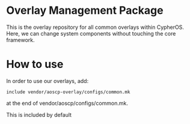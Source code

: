 Overlay Management Package
===================
This is the overlay repository for all common overlays within
CypherOS. Here, we can change system components without
touching the core framework.

How to use
===================
In order to use our overlays, add:

    include vendor/aoscp-overlay/configs/common.mk

at the end of vendor/aoscp/configs/common.mk.

This is included by default